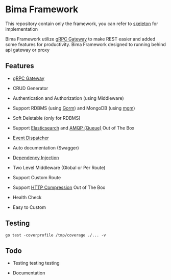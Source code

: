 # Bima Framework

This repository contain only the framework, you can refer to [skeleton](https://github.com/KejawenLab/skeleton) for implementation

Bima Framework utilize [gRPC Gateway](https://grpc-ecosystem.github.io/grpc-gateway) to make REST easier and added some features for productivity. Bima Framework designed to running behind api gateway or proxy

## Features

- [gRPC Gateway](https://grpc-ecosystem.github.io/grpc-gateway)

- CRUD Generator

- Authentication and Authorization (using Middleware)

- Support RDBMS (using [Gorm](https://gorm.io)) and MongoDB (using [mgm](https://github.com/Kamva/mgm))

- Soft Deletable (only for RDBMS)

- Support [Elasticsearch](github.com/olivere/elastic) and [AMQP (Queue)](github.com/ThreeDotsLabs/watermill) Out of The Box

- [Event Dispatcher](https://en.wikipedia.org/wiki/Observer_pattern)

- Auto documentation (Swagger)

- [Dependency Injection](https://github.com/sarulabs/di)

- Two Level Middleware (Global or Per Route)

- Support Custom Route

- Support [HTTP Compression](https://github.com/CAFxX/httpcompression) Out of The Box

- Health Check

- Easy to Custom

## Testing

`go test -coverprofile /tmp/coverage ./... -v`

## Todo

- Testing testing testing

- Documentation

